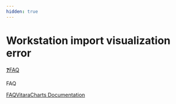 ```yaml
---
hidden: true
---
```


# Workstation import visualization error

[❓FAQ](broken-reference)

FAQ

[FAQ](broken-reference)[VitaraCharts Documentation](<../.gitbook/assets/workstation import visualization error>)
